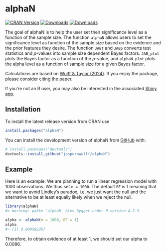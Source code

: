 
<!-- README.md is generated from README.Rmd. Please edit that file -->

# alphaN

<!-- badges: start -->

[![CRAN
Version](https://www.r-pkg.org/badges/version/alphaN)](https://cran.r-project.org/package=alphaN)
[![Downloads](http://cranlogs.r-pkg.org/badges/grand-total/alphaN?color=brightgreen)](https://CRAN.R-project.org/package=alphaN)
[![Downloads](https://cranlogs.r-pkg.org/badges/alphaN?color=brightgreen)](https://CRAN.R-project.org/package=alphaN)
<!-- badges: end -->

The goal of alphaN is to help the user set their significance level as a
function of the sample size. The function `alphaN` allows users to set
the significance level as function of the sample size based on the
evidence and the prior features they desire. The function `JABt` and
`JABp` converts test statistics and $p$-values into sample size
dependent Bayes factors. `JAB_plot` plots the Bayes factor as a function
of the $p$-value, and `alphaN_plot` plots the alpha level as a function
of sample size for a given Bayes factor.

Calculations are based on [Wulff & Taylor
(2024)](https://journals.sagepub.com/doi/10.1177/14761270231214429). If
you enjoy the package, please consider citing the paper.

If you’re not an R user, you may also be interested in the associated
[Shiny app](https://crossvalidated.shinyapps.io/alphaN/).

## Installation

To install the latest release version from CRAN use

``` r
install.packages("alphaN")
```

You can install the development version of alphaN from
[GitHub](https://github.com/) with:

``` r
# install.packages("devtools")
devtools::install_github("jespernwulff/alphaN")
```

## Example

Here is an example: We are planning to run a linear regression model
with 1000 observations. We thus set `n = 1000`. The default `BF` is 1
meaning that we want to avoid Lindley’s paradox, i.e. we just want the
null and the alternative to be at least equally likely when we reject
the null.

``` r
library(alphaN)
#> Warning: pakke 'alphaN' blev bygget under R version 4.2.3

alpha <- alphaN(n = 1000, BF = 1)
alpha
#> [1] 0.008582267
```

Therefore, to obtain evidence of at least 1, we should set our alpha to
0.0086.
